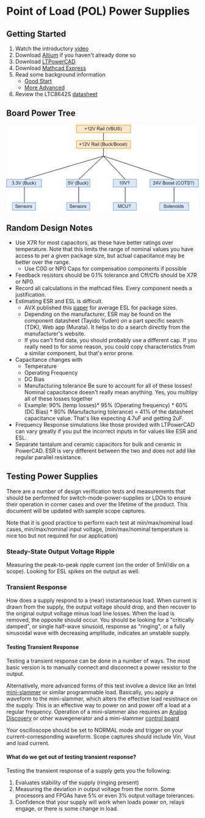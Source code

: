 # Point of Load (POL) Power Supplies
## Getting Started
1. Watch the introductory [video](https://www.youtube.com/watch?v=o5OQcIHKOF0)
2. Download [Altium](www.altium.com) if you haven't already done so
3. Download [LTPowerCAD](http://www.analog.com/en/design-center/ltpowercad.html)
4. Download [Mathcad Express](https://www.ptc.com/en/products/mathcad-express-free-download/install)
5. Read some background information 
   * [Good Start](https://electronicsforu.com/resources/learn-electronics/smps-basics-switched-mode-power-supply)
   * [More Advanced](https://www.onsemi.com/pub/Collateral/SMPSRM-D.PDF)
6. Review the LTC8642S [datasheet](http://www.analog.com/media/en/technical-documentation/data-sheets/lt8642s.pdf)

## Board Power Tree
![Power Tree](https://github.com/badgerloop-software/podiv-altium/blob/processor_power/pdf/LV-Modules-PowerTree.png "Logo Title Text 1")

## Random Design Notes

* Use X7R for most capacitors, as these have better ratings over temperature. Note that this limits the range of nominal values you have access to per a given package size, but actual capacitance may be better over the range. 
   * Use C0G or NP0 Caps for compensation components if possible
* Feedback resistors should be 0.1% tolerance and Cff/Cfb should be X7R or NP0.
* Record all calculations in the mathcad files. Every component needs a justification.
* Estimating ESR and ESL is difficult. 
   * AVX published this [paper](https://www.avx.com/docs/techinfo/CeramicCapacitors/parasitc.pdf) for average ESL for package sizes. 
   * Depending on the manufacturer, ESR may be found on the component datasheet (Tayido Yuden) on a part specific search (TDK), Web app (Murata). It helps to do a search directly from the manufacturer's website. 
   * If you can't find data, you should probably use a different cap. If you really need to for some reason, you could copy characteristics from a similar component, but that's error prone.
* Capacitance changes with 
   * Temperature
   * Operating Frequency
   * DC Bias
   * Manufacturing tolerance
Be sure to account for all of these losses! Nominal capacitance doesn't really mean anything. Yes, you multilpy all of these losses together 
   * Example: 90% (temp losses)* 95% (Operating frequency) * 60% (DC Bias) * 80% (Manufacturing tolerance) = 41% of the datasheet capacitance value. That's like expecting 4.7uF and getting 2uF.
* Frequency Response simulations like those provided with LTPowerCAD can vary greatly if you put the incorrect inputs in for values like ESR and ESL. 
* Separate tantalum and ceramic capacitors for bulk and ceramic in PowerCAD. ESR is very different between the two and does not add like regular parallel resistance. 

## Testing Power Supplies

There are a number of design verification tests and measurements that should be performed for switch-mode-power-supplies or LDOs to ensure their operation in corner cases and over the lifetime of the product. This document will be updated with sample scope captures. 

Note that it is good practice to perform each test at min/max/nominal load cases, min/max/nominal input voltage, (min/max/nominal temperature is nice too but not required for our application)

### Steady-State Output Voltage Ripple
Measuring the peak-to-peak ripple current (on the order of 5mV/div on a scope). Looking for ESL spikes on the output as well. 
### Transient Response
How does a supply respond to a (near) instantaneous load. When current is drawn from the supply, the output voltage should drop, and then recover to the original output voltage minus load line losses. When the load is removed, the opposite should occur. You should be looking for a "critically damped", or single half-wave sinusoid, response as "ringing", or a fully sinusoidal wave with decreasing amplitude, indicates an unstable supply.
#### Testing Transient Response
Testing a transient response can be done in a number of ways. The most basic version is to manually connect and disconnect a power resistor to the output. 

Alternatively, more advanced forms of this test involve a device like an Intel [mini-slammer](https://designintools.intel.com/25A_Mini_Slammer_p/q6uj9a00ms25.htm_) or similar programmable load. Basically, you apply a waveform to the mini-slammer, which alters the effective load resistnace on the supply. This is an effective way to power on and power off a load at a regular frequency. Operation of a mini-slammer also requires an [Analog Discovery](https://store.digilentinc.com/analog-discovery-2-100msps-usb-oscilloscope-logic-analyzer-and-variable-power-supply/) or other wavegenerator and a mini-slammer [control board](https://designintools.intel.com/Mini_Slammer_Control_Board_p/q6uj9a00mscb.htm_)

Your oscilloscope should be set to NORMAL mode and trigger on your current-corresponding waveform. Scope captures should include Vin, Vout and load current. 
#### What do we get out of testing transient response? 
Testing the transient response of a supply gets you the following:
1. Evaluates stability of the supply (ringing present)
2. Measuring the deviation in output voltage from the norm. Some processors and FPGAs have 5% or even 3% output voltage tolerances.
3. Confidence that your supply will work when loads power on, relays engage, or there is some change in load.
